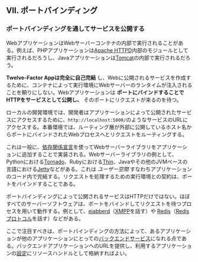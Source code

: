 ## VII. ポートバインディング
### ポートバインディングを通してサービスを公開する

WebアプリケーションはWebサーバーコンテナの内部で実行されることがある。例えば、PHPアプリケーションは[Apache HTTPD](http://httpd.apache.org/)内部のモジュールとして実行されるだろうし、Javaアプリケーションは[Tomcat](http://tomcat.apache.org/)の内部で実行されるだろう。

**Twelve-Factor Appは完全に自己完結** し、Webに公開されるサービスを作成するために、コンテナによって実行環境にWebサーバーのランタイムが注入されることを頼りにしない。Webアプリケーションは **ポートにバインドすることでHTTPをサービスとして公開し、** そのポートにリクエストが来るのを待つ。

ローカルの開発環境では、開発者はアプリケーションによって公開されたサービスにアクセスするために、`http://localhost:5000/`のようなサービスのURLにアクセスする。本番環境では、ルーティング層が外部に公開しているホスト名からポートにバインドされたWebプロセスへとリクエストをルーティングする。

これは一般に、[依存関係宣言](/dependencies)を使ってWebサーバーライブラリをアプリケーションに追加することで実装される。Webサーバーライブラリの例として、Pythonにおける[Tornado](http://www.tornadoweb.org/)、Rubyにおける[Thin](http://code.macournoyer.com/thin/)、Javaやその他のJVMベースの言語における[Jetty](http://jetty.codehaus.org/jetty/)などがある。これは *ユーザー空間* すなわちアプリケーションのコード内で完結する。リクエストを処理するための実行環境との契約は、ポートをバインドすることである。

ポートバインディングによって公開されるサービスはHTTPだけではない。ほぼすべてのサーバーソフトウェアは、ポートをバインドしてリクエストを待つプロセスを用いて動作する。例として、[ejabberd](http://www.ejabberd.im/)（[XMPP](http://xmpp.org/)を話す）や [Redis](http://redis.io/)（[Redisプロトコル](http://redis.io/topics/protocol)を話す）などがある。

ここで注目すべきは、ポートバインディングの方法によって、あるアプリケーションが他のアプリケーションにとっての[バックエンドサービス](/backing-services)になれる点である。バックエンドアプリケーションへのURLを提供し、利用するアプリケーションの[設定](/config)にリソースハンドルとして格納すればよい。